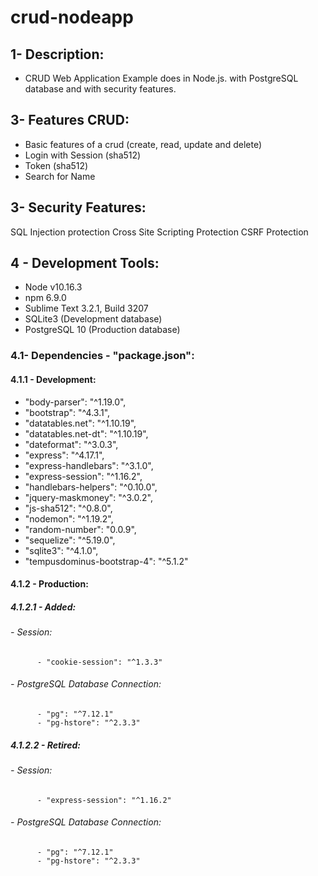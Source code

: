 # crud-nodeapp

## 1- Description:
- CRUD Web Application Example does in Node.js. with PostgreSQL database and with security features.

## 3- Features CRUD:
- Basic features of a crud (create, read, update and delete) 
- Login with Session (sha512)
- Token (sha512)
- Search for Name

## 3- Security Features:
SQL Injection protection
Cross Site Scripting Protection
CSRF Protection

## 4 - Development Tools:
- Node v10.16.3
- npm 6.9.0
- Sublime Text 3.2.1, Build 3207
- SQLite3 (Development database)
- PostgreSQL 10 (Production database)

### 4.1- Dependencies - "package.json":
#### 4.1.1 - Development:
- "body-parser": "^1.19.0",
- "bootstrap": "^4.3.1",
- "datatables.net": "^1.10.19",
- "datatables.net-dt": "^1.10.19",
- "dateformat": "^3.0.3",
- "express": "^4.17.1",
- "express-handlebars": "^3.1.0",
- "express-session": "^1.16.2",
- "handlebars-helpers": "^0.10.0",
- "jquery-maskmoney": "^3.0.2",
- "js-sha512": "^0.8.0",
- "nodemon": "^1.19.2",
- "random-number": "0.0.9",
- "sequelize": "^5.19.0",
- "sqlite3": "^4.1.0",
- "tempusdominus-bootstrap-4": "^5.1.2"

#### 4.1.2 - Production:
##### 4.1.2.1 - Added:
######  - Session:
          - "cookie-session": "^1.3.3"
######  - PostgreSQL Database Connection: 
          - "pg": "^7.12.1"
          - "pg-hstore": "^2.3.3"
    
##### 4.1.2.2 - Retired:
######  - Session:
          - "express-session": "^1.16.2"
######  - PostgreSQL Database Connection: 
          - "pg": "^7.12.1"
          - "pg-hstore": "^2.3.3"
  

